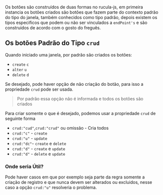 Os botões são construídos de duas formas no rucula-js, em primeira instancia os botões criados são botôes que fazem parte do contexto padrão do tipo do janela, também conhecidos como tipo padrão, depois existem os tipos especificos que podem ou não ser vinculados a `endPoint's` e são construidos de acordo com o gosto do freguês.

## Os botões Padrão do Tipo `crud`

Quando iniciado uma janela, por padrão são criados os botões:

- `create` `c`
- `alter`  `u`
- `delete` `d`

Se desejado, pode haver opção de não criação do botão, para isso a propriedade `crud` pode ser usada.

> Por padrão essa opção não é informada e todos os botões são criados


Para criar somente o que é desejado, podemos usar a propriedade `crud` de seguinte forma

- `crud:"cud"`,`crud:"crud"` ou omissão - Cria todos
- `crud:"c"` - `create`
- `crud:"u"` - `update`
- `crud:"dc"`- `create` e `delete` 
- `crud:"d"` - `create` e `update`
- `crud:"d"` - `delete` e `update`

### Onde seria  Útil?
Pode haver casos em que por exemplo seja parte da regra somente a criação de registro e que nunca devem ser alterados ou excluidos, nesse caso a opção `crud:"u"` resolveria o problema.

